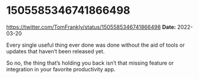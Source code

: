 # 1505585346741866498
https://twitter.com/TomFrankly/status/1505585346741866498
**Date:** 2022-03-20

Every single useful thing ever done was done without the aid of tools or updates that haven’t been released yet.

So no, the thing that’s holding you back isn’t that missing feature or integration in your favorite productivity app.
